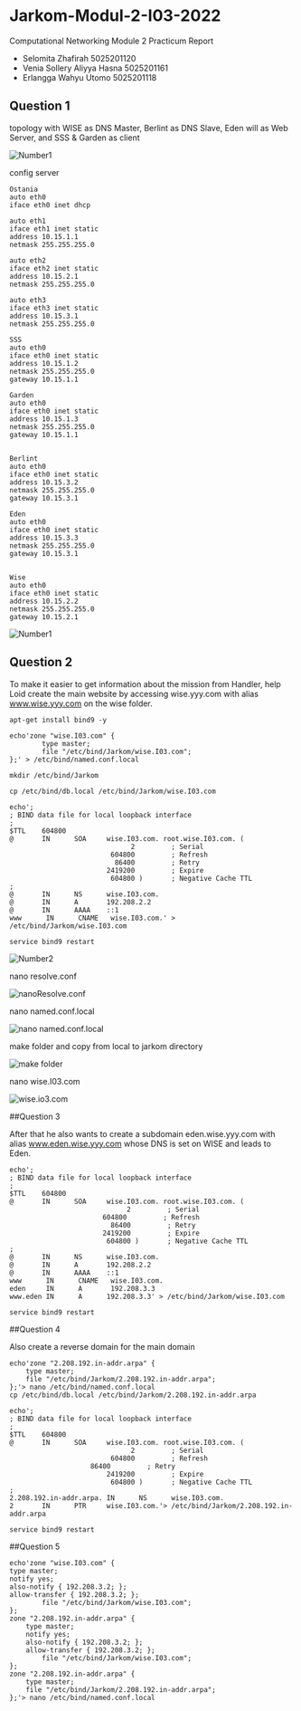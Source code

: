 ﻿# Jarkom-Modul-2-I03-2022

Computational Networking Module 2 Practicum Report

* Selomita Zhafirah 5025201120
* Venia Sollery Aliyya Hasna 5025201161
* Erlangga Wahyu Utomo 5025201118

## Question 1

topology with WISE as DNS Master, Berlint as DNS Slave, Eden will as Web Server, and SSS & Garden as client

![Number1](/ss/topology.jpg)


config server 

```
Ostania
auto eth0
iface eth0 inet dhcp

auto eth1
iface eth1 inet static
address 10.15.1.1
netmask 255.255.255.0

auto eth2
iface eth2 inet static
address 10.15.2.1
netmask 255.255.255.0

auto eth3
iface eth3 inet static
address 10.15.3.1
netmask 255.255.255.0

SSS
auto eth0
iface eth0 inet static
address 10.15.1.2
netmask 255.255.255.0
gateway 10.15.1.1

Garden
auto eth0
iface eth0 inet static
address 10.15.1.3
netmask 255.255.255.0
gateway 10.15.1.1


Berlint
auto eth0
iface eth0 inet static
address 10.15.3.2
netmask 255.255.255.0
gateway 10.15.3.1

Eden
auto eth0
iface eth0 inet static
address 10.15.3.3
netmask 255.255.255.0
gateway 10.15.3.1


Wise
auto eth0
iface eth0 inet static
address 10.15.2.2
netmask 255.255.255.0
gateway 10.15.2.1
```
![Number1](/ss/1.jpg)


## Question 2

To make it easier to get information about the mission from Handler, help Loid create the main website by accessing wise.yyy.com with alias www.wise.yyy.com on the wise folder.
```
apt-get install bind9 -y

echo'zone "wise.I03.com" {
        type master;
        file "/etc/bind/Jarkom/wise.I03.com";
};' > /etc/bind/named.conf.local

mkdir /etc/bind/Jarkom

cp /etc/bind/db.local /etc/bind/Jarkom/wise.I03.com

echo';
; BIND data file for local loopback interface
;
$TTL    604800
@       IN      SOA     wise.I03.com. root.wise.I03.com. (
                              2         ; Serial
                         604800         ; Refresh
                          86400         ; Retry
                        2419200         ; Expire
                         604800 )       ; Negative Cache TTL
;
@       IN      NS      wise.I03.com.
@       IN      A       192.208.2.2
@       IN      AAAA    ::1 
www      IN      CNAME   wise.I03.com.' > /etc/bind/Jarkom/wise.I03.com

service bind9 restart
```

![Number2](/ss/3.jpg)

nano resolve.conf

![nanoResolve.conf](/ss/4.jpg)

nano named.conf.local

![nano named.conf.local](/ss/5.jpg)

make folder and copy from local to jarkom directory

![make folder](/ss/6.jpg)

nano wise.I03.com

![wise.io3.com](/ss/7.jpg)

##Question 3

 After that he also wants to create a subdomain eden.wise.yyy.com with alias www.eden.wise.yyy.com whose DNS is set on WISE and leads to Eden.
 
 ```
 echo';
; BIND data file for local loopback interface
;
$TTL    604800
@       IN      SOA     wise.I03.com. root.wise.I03.com. (
                              2         ; Serial
                        604800         ; Refresh
                          86400         ; Retry
                        2419200         ; Expire
                         604800 )       ; Negative Cache TTL
;
@       IN      NS      wise.I03.com.
@       IN      A       192.208.2.2
@       IN      AAAA    ::1 
www      IN      CNAME   wise.I03.com.
eden     IN      A       192.208.3.3
www.eden IN      A      192.208.3.3' > /etc/bind/Jarkom/wise.I03.com

service bind9 restart
```

##Question 4

Also create a reverse domain for the main domain

```
echo'zone "2.208.192.in-addr.arpa" {
    type master;
    file "/etc/bind/Jarkom/2.208.192.in-addr.arpa";
};'> nano /etc/bind/named.conf.local
cp /etc/bind/db.local /etc/bind/Jarkom/2.208.192.in-addr.arpa

echo';
; BIND data file for local loopback interface
;
$TTL    604800
@       IN      SOA     wise.I03.com. root.wise.I03.com. (
                              2         ; Serial
                         604800         ; Refresh
				    86400         ; Retry
                        2419200         ; Expire
                         604800 )       ; Negative Cache TTL
;
2.208.192.in-addr.arpa. IN      NS      wise.I03.com.
2       IN      PTR     wise.I03.com.'> /etc/bind/Jarkom/2.208.192.in-addr.arpa

service bind9 restart
```

##Question 5

```
echo'zone "wise.I03.com" {
type master;
notify yes;
also-notify { 192.208.3.2; }; 
allow-transfer { 192.208.3.2; }; 
        file "/etc/bind/Jarkom/wise.I03.com";
}; 
zone "2.208.192.in-addr.arpa" {
    type master;
	notify yes;
	also-notify { 192.208.3.2; }; 
	allow-transfer { 192.208.3.2; }; 
        file "/etc/bind/Jarkom/wise.I03.com";
}; 
zone "2.208.192.in-addr.arpa" {
    type master;
    file "/etc/bind/Jarkom/2.208.192.in-addr.arpa";
};'> nano /etc/bind/named.conf.local
```




